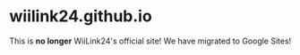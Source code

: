 # wiilink24.github.io
This is **no longer** WiiLink24's official site!
We have migrated to Google Sites!
